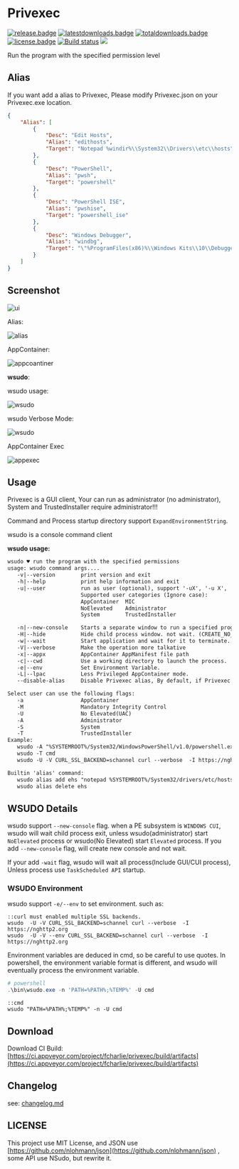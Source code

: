 # Privexec

[![release.badge]][release.link]
[![latestdownloads.badge]][latestdownloads.link]
[![totaldownloads.badge]][totaldownloads.link]
[![license.badge]][license.link]
[![Build status](https://ci.appveyor.com/api/projects/status/2cbd4pceqbldlixx/branch/master?svg=true)](https://ci.appveyor.com/project/fcharlie/privexec/branch/master) <a href="https://996.icu"><img src="https://img.shields.io/badge/link-996.icu-red.svg"></a>


Run the program with the specified permission level

## Alias

If you want add a alias to Privexec, Please modify Privexec.json on your Privexec.exe location.

```json
{
    "Alias": [
        {
            "Desc": "Edit Hosts",
            "Alias": "edithosts",
            "Target": "Notepad %windir%\\System32\\Drivers\\etc\\hosts"
        },
        {
            "Desc": "PowerShell",
            "Alias": "pwsh",
            "Target": "powershell"
        },
        {
            "Desc": "PowerShell ISE",
            "Alias": "pwshise",
            "Target": "powershell_ise"
        },
        {
            "Desc": "Windows Debugger",
            "Alias": "windbg",
            "Target": "\"%ProgramFiles(x86)%\\Windows Kits\\10\\Debuggers\\x64\\windbg.exe\""
        }
    ]
}
```


## Screenshot

![ui](docs/images/admin.png)


Alias:

![alias](docs/images/alias.png)

AppContainer:

![appcoantiner](docs/images/appcontainer.png)

**wsudo**:


wsudo usage:

![wsudo](docs/images/wsudo.png)

wsudo Verbose Mode:

![wsudo](docs/images/wsudo3.png)

AppContainer Exec

![appexec](docs/images/appexec.png)

## Usage

Privexec is a GUI client, Your can run as administrator (no administrator), System and TrustedInstaller require administrator!!!

Command and Process startup directory support `ExpandEnvironmentString`.

wsudo is a console command client

**wsudo usage:**

```txt
wsudo ♥ run the program with the specified permissions
usage: wsudo command args....
   -v|--version        print version and exit
   -h|--help           print help information and exit
   -u|--user           run as user (optional), support '-uX', '-u X', '--user=X', '--user X'
                       Supported user categories (Ignore case):
                       AppContainer  MIC
                       NoElevated    Administrator
                       System        TrustedInstaller

   -n|--new-console    Starts a separate window to run a specified program or command.
   -H|--hide           Hide child process window. not wait. (CREATE_NO_WINDOW)
   -w|--wait           Start application and wait for it to terminate.
   -V|--verbose        Make the operation more talkative
   -x|--appx           AppContainer AppManifest file path
   -c|--cwd            Use a working directory to launch the process.
   -e|--env            Set Environment Variable.
   -L|--lpac           Less Privileged AppContainer mode.
   --disable-alias     Disable Privexec alias, By default, if Privexec exists alias, use it.

Select user can use the following flags:
   -a                  AppContainer
   -M                  Mandatory Integrity Control
   -U                  No Elevated(UAC)
   -A                  Administrator
   -S                  System
   -T                  TrustedInstaller
Example:
   wsudo -A "%SYSTEMROOT%/System32/WindowsPowerShell/v1.0/powershell.exe" -NoProfile
   wsudo -T cmd
   wsudo -U -V CURL_SSL_BACKEND=schannel curl --verbose  -I https://nghttp2.org

Builtin 'alias' command:
   wsudo alias add ehs "notepad %SYSTEMROOT%/System32/drivers/etc/hosts" "Edit Hosts"
   wsudo alias delete ehs

```

## WSUDO Details

wsudo support `--new-console` flag. when a PE subsystem is `WINDOWS CUI`, wsudo will wait child process exit, unless wsudo(administrator) start `NoElevated` process or wsudo(No Elevated) start `Elevated` process. If you add `--new-console` flag, will create new console and not wait.

If your add `-wait` flag, wsudo will wait all process(Include GUI/CUI process), Unless process use `TaskScheduled API` startup.

### WSUDO Environment

wsudo support `-e/--env` to set environment. such as:

```batch
::curl must enabled multiple SSL backends.
wsudo  -U -V CURL_SSL_BACKEND=schannel curl --verbose  -I https://nghttp2.org
wsudo  -U -V --env CURL_SSL_BACKEND=schannel curl --verbose  -I https://nghttp2.org
```

Environment variables are deduced in cmd, so be careful to use quotes. In powershell, the environment variable format is different, and wsudo will eventually process the environment variable.

```powershell
# powershell
.\bin\wsudo.exe -n 'PATH=%PATH%;%TEMP%' -U cmd
```

```batch
::cmd
wsudo "PATH=%PATH%;%TEMP%" -n -U cmd
```


## Download

Download CI Build:
[https://ci.appveyor.com/project/fcharlie/privexec/build/artifacts](https://ci.appveyor.com/project/fcharlie/privexec/build/artifacts)


## Changelog

see: [changelog.md](./docs/changelog.md)

## LICENSE

This project use MIT License, and JSON use [https://github.com/nlohmann/json](https://github.com/nlohmann/json) , some API use NSudo, but rewrite it.


[release.badge]: https://img.shields.io/github/release/M2Team/Privexec.svg
[release.link]: https://github.com/M2Team/Privexec/releases/latest
[latestdownloads.badge]: https://img.shields.io/github/downloads/M2Team/Privexec/latest/total.svg
[latestdownloads.link]: https://github.com/M2Team/Privexec/releases/latest
[totaldownloads.badge]: https://img.shields.io/github/downloads/M2Team/Privexec/total.svg
[totaldownloads.link]: https://github.com/M2Team/Privexec/releases
[license.badge]: https://img.shields.io/github/license/M2Team/Privexec.svg
[license.link]: LICENSE